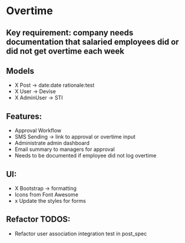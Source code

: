 # Overtime

## Key requirement: company needs documentation that salaried employees did or did not get overtime each week

## Models
- X Post -> date:date rationale:test
- X User -> Devise
- X AdminUser -> STI

## Features:
- Approval Workflow
- SMS Sending -> link to approval or overtime input
- Administrate admin dashboard
- Email summary to managers for approval
- Needs to be documented if employee did not log overtime

## UI:
- X Bootstrap -> formatting
- Icons from Font Awesome
- x Update the styles for forms

## Refactor TODOS:
- Refactor user association integration test in post_spec